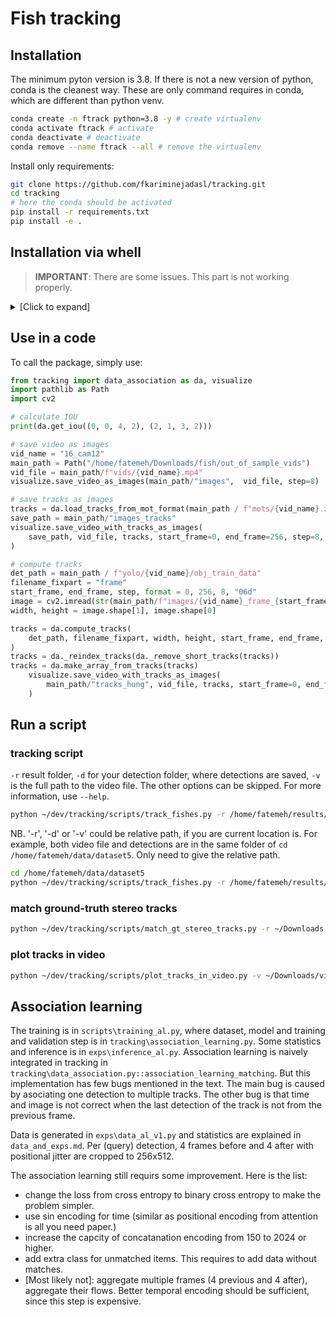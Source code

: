 Fish tracking
=============

Installation
------------
The minimum pyton version is 3.8. If there is not a new version of python, conda is the cleanest way.
These are only command requires in conda, which are different than python venv.
```bash
conda create -n ftrack python=3.8 -y # create virtualenv
conda activate ftrack # activate
conda deactivate # deactivate
conda remove --name ftrack --all # remove the virtualenv
```

Install only requirements:
```bash
git clone https://github.com/fkariminejadasl/tracking.git
cd tracking
# here the conda should be activated
pip install -r requirements.txt
pip install -e .
```

Installation via whell
------------
> **IMPORTANT**: There are some issues. This part is not working properly.

<details>
<summary>[Click to expand]</summary>

Make a wheel:
```bash
pip install build
python -m build
```

Install the package:
```bash
pip install --find-links ~/dev/tracking/dist ftracking -r ~/dev/tracking/requirements.txt
```
</details>

## Use in a code

To call the package, simply use:
```python
from tracking import data_association as da, visualize
import pathlib as Path
import cv2

# calculate IOU
print(da.get_iou((0, 0, 4, 2), (2, 1, 3, 2)))

# save video as images
vid_name = "16_cam12"
main_path = Path("/home/fatemeh/Downloads/fish/out_of_sample_vids")
vid_file = main_path/f"vids/{vid_name}.mp4"
visualize.save_video_as_images(main_path/"images",  vid_file, step=8)

# save tracks as images
tracks = da.load_tracks_from_mot_format(main_path / f"mots/{vid_name}.zip")
save_path = main_path/"images_tracks"
visualize.save_video_with_tracks_as_images(
    save_path, vid_file, tracks, start_frame=0, end_frame=256, step=8, format="06d"
)

# compute tracks
det_path = main_path / f"yolo/{vid_name}/obj_train_data"
filename_fixpart = "frame"
start_frame, end_frame, step, format = 0, 256, 8, "06d"
image = cv2.imread(str(main_path/f"images/{vid_name}_frame_{start_frame:06d}.jpg"))
width, height = image.shape[1], image.shape[0]

tracks = da.compute_tracks(
    det_path, filename_fixpart, width, height, start_frame, end_frame, step, format
)
tracks = da._reindex_tracks(da._remove_short_tracks(tracks))
tracks = da.make_array_from_tracks(tracks)
    visualize.save_video_with_tracks_as_images(
        main_path/"tracks_hung", vid_file, tracks, start_frame=0, end_frame=256, step=8, format="06d"
    )
```

## Run a script

### tracking script

`-r` result folder, `-d` for your detection folder, where detections are saved, `-v` is the full path to the video file. The other options can be skipped. For more information, use `--help`.
```bash
python ~/dev/tracking/scripts/track_fishes.py -r /home/fatemeh/results/dataset5 -d /home/fatemeh/data/dataset5/cam1_labels -v /home/fatemeh/data/dataset5/04_07_22_F_2_rect_valid.mp4 --video_bbox 270,100,1800,1200 --fps 1 --total_no_frames 10
```

NB. '-r', '-d' or '-v' could be relative path, if you are current location is. For example, both video file and detections are in the same folder of `cd /home/fatemeh/data/dataset5`. Only need to give the relative path.
```bash
cd /home/fatemeh/data/dataset5
python ~/dev/tracking/scripts/track_fishes.py -r /home/fatemeh/results/dataset5 -d cam1_labels -v 04_07_22_F_2_rect_valid.mp4 --video_bbox 270,100,1800,1200 --fps 1 --total_no_frames 10 --save_name test2
```

### match ground-truth stereo tracks

```bash
python ~/dev/tracking/scripts/match_gt_stereo_tracks.py -r ~/Downloads -d ~/Downloads/ -t1 04_07_22_F_2_rect_valid_gt.txt -t2 04_07_22_G_2_rect_valid_gt.txt --save_name my_matches.txt
```

### plot tracks in video

```bash
python ~/dev/tracking/scripts/plot_tracks_in_video.py -v ~/Downloads/vids/129_cam_1.MP4 -t ~/Downloads/vids/mot/129_cam_1.zip -s ~/Downloads/result.mp4 --total_no_frames 2000
```

Association learning
------------

The training is in `scripts\training_al.py`, where dataset, model and training and validation step is in `tracking\association_learning.py`. Some statistics and inference is in `exps\inference_al.py`. Association learning is naively integrated in tracking in `tracking\data_association.py::association_learning_matching`. But this implementation has few bugs mentioned in the text. The main bug is caused by asociating one detection to multiple tracks. The other bug is that time and image is not correct when the last detection of the track is not from the previous frame. 

Data is generated in `exps\data_al_v1.py` and statistics are explained in `data_and_exps.md`. Per (query) detection, 4 frames before and 4 after with positional jitter are cropped to 256x512.  

The association learning still requirs some improvement. Here is the list:
- change the loss from cross entropy to binary cross entropy to make the problem simpler.
- use sin encoding for time (similar as positional encoding from attention is all you need paper.)
- increase the capcity of concatanation encoding from 150 to 2024 or higher. 
- add extra class for unmatched items. This requires to add data without matches. 
- [Most likely not]: aggregate multiple frames (4 previous and 4 after), aggregate their flows. Better temporal encoding should be sufficient, since this step is expensive. 
